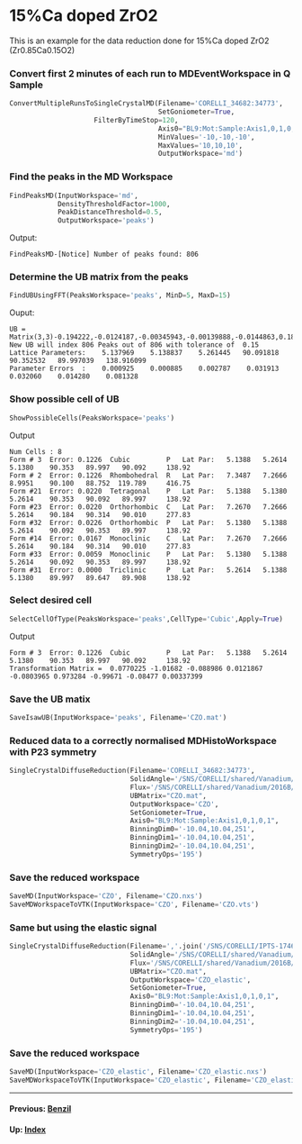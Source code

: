 # 15%Ca doped ZrO2

This is an example for the data reduction done for 15%Ca doped ZrO2 (Zr0.85Ca0.15O2)

### Convert first 2 minutes of each run to MDEventWorkspace in Q Sample
```python
ConvertMultipleRunsToSingleCrystalMD(Filename='CORELLI_34682:34773',
                                     SetGoniometer=True,
				     FilterByTimeStop=120,
                                     Axis0="BL9:Mot:Sample:Axis1,0,1,0,1",
                                     MinValues='-10,-10,-10',
                                     MaxValues='10,10,10',
                                     OutputWorkspace='md')
```

### Find the peaks in the MD Workspace
```python
FindPeaksMD(InputWorkspace='md',
            DensityThresholdFactor=1000,
            PeakDistanceThreshold=0.5,
            OutputWorkspace='peaks')
```

Output:
```
FindPeaksMD-[Notice] Number of peaks found: 806
```

### Determine the UB matrix from the peaks
```python
FindUBUsingFFT(PeaksWorkspace='peaks', MinD=5, MaxD=15)
```
Ouput:
```
UB = Matrix(3,3)-0.194222,-0.0124187,-0.00345943,-0.00139888,-0.0144863,0.189499,-0.0125676,0.193659,0.0142593
New UB will index 806 Peaks out of 806 with tolerance of  0.15
Lattice Parameters:    5.137969    5.138837    5.261445   90.091818   90.352532   89.997039   138.916099
Parameter Errors  :    0.000925    0.000885    0.002787    0.031913    0.032060    0.014280    0.081328
```

### Show possible cell of UB
```python
ShowPossibleCells(PeaksWorkspace='peaks')
```
Output
```
Num Cells : 8
Form # 3  Error: 0.1226  Cubic         P   Lat Par:   5.1388   5.2614   5.1380    90.353   89.997   90.092     138.92
Form # 2  Error: 0.1226  Rhombohedral  R   Lat Par:   7.3487   7.2666   8.9951    90.100   88.752  119.789     416.75
Form #21  Error: 0.0220  Tetragonal    P   Lat Par:   5.1388   5.1380   5.2614    90.353   90.092   89.997     138.92
Form #23  Error: 0.0220  Orthorhombic  C   Lat Par:   7.2670   7.2666   5.2614    90.184   90.314   90.010     277.83
Form #32  Error: 0.0226  Orthorhombic  P   Lat Par:   5.1380   5.1388   5.2614    90.092   90.353   89.997     138.92
Form #14  Error: 0.0167  Monoclinic    C   Lat Par:   7.2670   7.2666   5.2614    90.184   90.314   90.010     277.83
Form #33  Error: 0.0059  Monoclinic    P   Lat Par:   5.1380   5.1388   5.2614    90.092   90.353   89.997     138.92
Form #31  Error: 0.0000  Triclinic     P   Lat Par:   5.2614   5.1388   5.1380    89.997   89.647   89.908     138.92
```

### Select desired cell
```python
SelectCellOfType(PeaksWorkspace='peaks',CellType='Cubic',Apply=True)
```
Output
```
Form # 3  Error: 0.1226  Cubic         P   Lat Par:   5.1388   5.2614   5.1380    90.353   89.997   90.092     138.92
Transformation Matrix =  0.0770225 -1.01682 -0.088986 0.0121867 -0.0803965 0.973284 -0.99671 -0.08477 0.00337399
```

### Save the UB matix
```python
SaveIsawUB(InputWorkspace='peaks', Filename='CZO.mat')
```

### Reduced data to a correctly normalised MDHistoWorkspace with P23 symmetry
```python
SingleCrystalDiffuseReduction(Filename='CORELLI_34682:34773',
                              SolidAngle='/SNS/CORELLI/shared/Vanadium/2016B/SolidAngle20160720NoCC.nxs',
                              Flux='/SNS/CORELLI/shared/Vanadium/2016B/Spectrum20160720NoCC.nxs',
                              UBMatrix="CZO.mat",
                              OutputWorkspace='CZO',
                              SetGoniometer=True,
                              Axis0="BL9:Mot:Sample:Axis1,0,1,0,1",
                              BinningDim0='-10.04,10.04,251',
                              BinningDim1='-10.04,10.04,251',
                              BinningDim2='-10.04,10.04,251',
                              SymmetryOps='195')
```

### Save the reduced workspace
```python
SaveMD(InputWorkspace='CZO', Filename='CZO.nxs')
SaveMDWorkspaceToVTK(InputWorkspace='CZO', Filename='CZO.vts')
```

### Same but using the elastic signal
```python
SingleCrystalDiffuseReduction(Filename=','.join('/SNS/CORELLI/IPTS-17467/shared/autoreduce/CORELLI_'+str(run)+'_elastic.nxs' for run in range(34682,34774)),
                              SolidAngle='/SNS/CORELLI/shared/Vanadium/2016B/SolidAngle20160720NoCC.nxs',
                              Flux='/SNS/CORELLI/shared/Vanadium/2016B/Spectrum20160720NoCC.nxs',
                              UBMatrix="CZO.mat",
                              OutputWorkspace='CZO_elastic',
                              SetGoniometer=True,
                              Axis0="BL9:Mot:Sample:Axis1,0,1,0,1",
                              BinningDim0='-10.04,10.04,251',
                              BinningDim1='-10.04,10.04,251',
                              BinningDim2='-10.04,10.04,251',
                              SymmetryOps='195')
```

### Save the reduced workspace
```python
SaveMD(InputWorkspace='CZO_elastic', Filename='CZO_elastic.nxs')
SaveMDWorkspaceToVTK(InputWorkspace='CZO_elastic', Filename='CZO_elastic.vts')
```

* * *
#### Previous: [Benzil](benzil)
#### Up: [Index](index)
